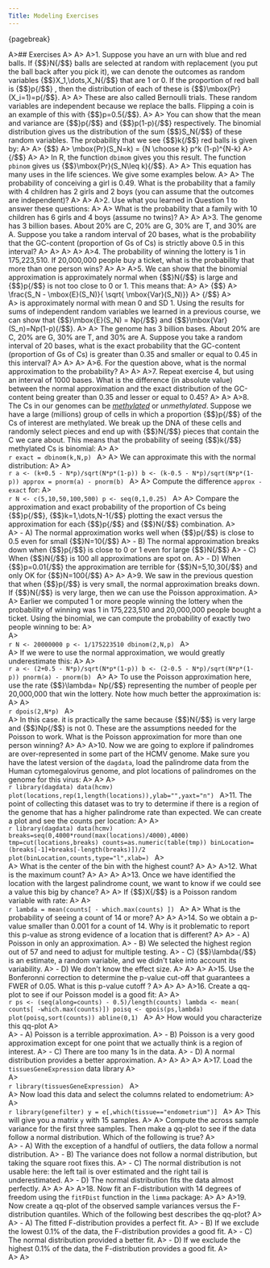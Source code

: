 ```yaml
---
Title: Modeling Exercises
---
```


{pagebreak}

A>## Exercises
A>
A>
A>1. Suppose you have an urn with blue and red balls. If {$$}N{/$$} balls are selected at random with replacement (you put the ball back after you pick it), we can denote the outcomes as random variables {$$}X_1,\dots,X_N{/$$} that are 1 or 0. If the proportion of red ball is {$$}p{/$$} , then the distribution of each of these is {$$}\mbox{Pr}(X_i=1)=p{/$$}. 
A>
A>    These are also called Bernoulli trials. These random variables are independent because we replace the balls. Flipping a coin is an example of this with {$$}p=0.5{/$$}. 
A>
A>    You can show that the mean and variance are {$$}p{/$$} and {$$}p(1-p){/$$} respectively. The binomial distribution gives us the distribution of the sum {$$}S_N{/$$} of these random variables. The probability that we see {$$}k{/$$} red balls is given by:
A>
A>    {$$} 
A>    \mbox{Pr}(S_N=k) = {N \choose k} p^k (1-p)^{N-k} 
A>    {/$$}
A>
A>    In R, the function `dbimom` gives you this result. The function `pbinom` gives us {$$}\mbox{Pr}(S_N\leq k){/$$}.
A>
A>    This equation has many uses in the life sciences. We give some examples below.
A>
A>    The probability of conceiving a girl is 0.49. What is the probability that a family with 4 children has 2 girls and 2 boys (you can assume that the outcomes are independent)?
A>
A>
A>2. Use what you learned in Question 1 to answer these questions:
A>
A>    What is the probability that a family with 10 children has 6 girls and 4 boys (assume no twins)?
A>
A>
A>3. The genome has 3 billion bases. About 20% are C, 20% are G, 30% are T, and 30% are A. Suppose you take a random interval of 20 bases, what is the probability that the GC-content (proportion of Gs of Cs) is strictly above 0.5 in this interval?
A>
A>
A>
A>
A>4. The probability of winning the lottery is 1 in 175,223,510. If 20,000,000 people buy a ticket, what is the probability that more than one person wins?
A>
A>
A>5. We can show that the binomial approximation is approximately normal when {$$}N{/$$} is large and {$$}p{/$$} is not too close to 0 or 1. This means that:
A>
A>    {$$}
A>    \frac{S_N - \mbox{E}(S_N)}{ \sqrt{ \mbox{Var}(S_N)}}
A>    {/$$} 
A>    
A>    is approximately normal with mean 0 and SD 1. Using the results for sums of independent random variables we learned in a previous course, we can show that {$$}\mbox{E}(S_N) = Np{/$$} and {$$}\mbox{Var}(S_n)=Np(1-p){/$$}. 
A>
A>    The genome has 3 billion bases. About 20% are C, 20% are G, 30% are T, and 30% are A. Suppose you take a random interval of 20 bases, what is the exact probability that the GC-content (proportion of Gs of Cs) is greater than 0.35 and smaller or equal to 0.45 in this interval?
A>
A>
A>
A>6. For the question above, what is the normal approximation to the probability?
A>
A>
A>7. Repeat exercise 4, but using an interval of 1000 bases. What is the difference (in absolute value) between the normal approximation and the exact distribution of the GC-content being greater than 0.35 and lesser or equal to 0.45?
A>
A>
A>8. The Cs in our genomes can be [_methylated_](http://en.wikipedia.org/wiki/DNA_methylation) or _unmethylated_. Suppose we have a large (millions) group of cells in which a proportion {$$}p{/$$} of the Cs of interest are methylated. We break up the DNA of these cells and randomly select pieces and end up with {$$}N{/$$} pieces that contain the C we care about. This means that the probability of seeing {$$}k{/$$} methylated Cs is binomial:
A>
A>    
    ```r
    exact = dbinom(k,N,p)
    ```
A>
A>    We can approximate this with the normal distribution:
A>
A>    
    ```r
    a <- (k+0.5 - N*p)/sqrt(N*p*(1-p))
    b <- (k-0.5 - N*p)/sqrt(N*p*(1-p))
    approx = pnorm(a) - pnorm(b)
    ```
A>
A>    Compute the difference `approx - exact` for:
A>    
    ```r
    N <- c(5,10,50,100,500)
    p <- seq(0,1,0.25)
    ```
A>
A>    Compare the approximation and exact probability of the proportion of Cs being {$$}p{/$$}, {$$}k=1,\dots,N-1{/$$} plotting the exact versus the approximation for each {$$}p{/$$} and {$$}N{/$$} combination.
A>    
A>    - A) The normal approximation works well when {$$}p{/$$} is close to 0.5 even for small {$$}N=10{/$$}
A>    - B) The normal approximation breaks down when {$$}p{/$$} is close to 0 or 1 even for large {$$}N{/$$}
A>    - C) When {$$}N{/$$} is 100 all approximations are spot on.
A>    - D) When {$$}p=0.01{/$$} the approximation are terrible for {$$}N=5,10,30{/$$} and only OK for {$$}N=100{/$$}
A>
A>
A>9. We saw in the previous question that when {$$}p{/$$} is very small, the normal approximation breaks down. If {$$}N{/$$} is very large, then we can use the Poisson approximation. 
A>
A>    Earlier we computed 1 or more people winning the lottery when the probability of winning was 1 in 175,223,510 and 20,000,000 people bought a ticket. Using the binomial, we can compute the probability of exactly two people winning to be:
A>    
A>    
    ```r
    N <- 20000000
    p <- 1/175223510
    dbinom(2,N,p)
    ```
A>    
A>    If we were to use the normal approximation, we would greatly underestimate this:
A>
A>    
    ```r
    a <- (2+0.5 - N*p)/sqrt(N*p*(1-p))
    b <- (2-0.5 - N*p)/sqrt(N*p*(1-p))
    pnorm(a) - pnorm(b)
    ```
A>
A>    To use the Poisson approximation here, use the rate {$$}\lambda= Np{/$$} representing the number of people per 20,000,000 that win the lottery. Note how much better the approximation is:
A>
A>    
    ```r
    dpois(2,N*p)
    ```
A>    
A>    In this case. it is practically the same because {$$}N{/$$} is very large and {$$}Np{/$$} is not 0. These are the assumptions needed for the Poisson to work. What is the Poisson approximation for more than one person winning?
A>
A>
A>10. Now we are going to explore if palindromes are over-represented in some part of the HCMV genome. Make sure you have the latest version of the `dagdata`, load the palindrome data from the Human cytomegalovirus genome, and plot locations of palindromes on the genome for this virus:
A>
A>
A>    
    ```r
    library(dagdata)
    data(hcmv)
    plot(locations,rep(1,length(locations)),ylab="",yaxt="n")
    ```
A>11. The point of collecting this dataset was to try to determine if there is a region of the genome that has a higher palindrome rate than expected. We can create a plot and see the counts per location:
A>
A>    
    ```r
    library(dagdata)
    data(hcmv)
    breaks=seq(0,4000*round(max(locations)/4000),4000)
    tmp=cut(locations,breaks)
    counts=as.numeric(table(tmp))
    binLocation=(breaks[-1]+breaks[-length(breaks)])/2
    plot(binLocation,counts,type="l",xlab=)
    ```
A>    
A>    What is the center of the bin with the highest count?
A>
A>
A>12. What is the maximum count? 
A>
A>
A>
A>13. Once we have identified the location with the largest palindrome count, we want to know if we could see a value this big by chance?
A>
A>    If {$$}X{/$$} is a Poisson random variable with rate:
A>
A>    
    ```r
    lambda = mean(counts[ - which.max(counts) ])
    ```
A>
A>    What is the probability of seeing a count of 14 or more?
A>
A>
A>14. So we obtain a p-value smaller than 0.001 for a count of 14. Why is it problematic to report this p-value as strong evidence of a location that is different?
A>
A>    - A) Poisson in only an approximation.
A>    - B) We selected the highest region out of 57 and need to adjust for multiple testing.
A>    - C) {$$}\lambda{/$$} is an estimate, a random variable, and we didn't take into account its variability.
A>    - D)  We don't know the effect size.
A>
A>
A>
A>15. Use the Bonferonni correction to determine the p-value cut-off that guarantees a FWER of 0.05. What is this p-value cutoff ?
A>
A>
A>
A>16. Create a qq-plot to see if our Poisson model is a good fit:
A>
A>    
    ```r
    ps <- (seq(along=counts) - 0.5)/length(counts)
    lambda <- mean( counts[ -which.max(counts)])
    poisq <- qpois(ps,lambda)
    plot(poisq,sort(counts))
    abline(0,1)
    ```
A>
A>    How would you characterize this qq-plot
A>    
A>    - A) Poisson is a terrible approximation.
A>    - B) Poisson is a very good approximation except for one point that we actually think is a region of interest.
A>    - C) There are too many 1s in the data.
A>    - D) A normal distribution provides a better approximation.
A>
A>
A>
A>
A>17. Load the `tissuesGeneExpression` data library
A>    
A>    
    ```r
    library(tissuesGeneExpression)
    ```
A>    
A>    Now load this data and select the columns related to endometrium: 
A>
A>    
    ```r
    library(genefilter)
    y = e[,which(tissue=="endometrium")]
    ```
A>
A>    This will give you a matrix `y` with 15 samples.
A>
A>    Compute the across sample variance for the first three samples. Then make a qq-plot to see if the data follow a normal distribution. Which of the following is true?
A>    
A>    - A) With the exception of a handful of outliers, the data follow a normal distribution.
A>    - B) The variance does not follow a normal distribution, but taking the square root fixes this.
A>    - C) The normal distribution is not usable here: the left tail is over estimated and the right tail is underestimated.
A>    - D) The normal distribution fits the data almost perfectly.
A>
A>
A>
A>18. Now fit an F-distribution with 14 degrees of freedom using the `fitFDist` function in the `limma` package:
A>
A>
A>19. Now create a qq-plot of the observed sample variances versus the F-distribution quantiles. Which of the following best describes the qq-plot?
A>
A>    - A) The fitted F-distribution provides a perfect fit.
A>    - B) If we exclude the lowest 0.1% of the data, the F-distribution provides a good fit.
A>    - C) The normal distribution provided a better fit.
A>    - D) If we exclude the highest 0.1% of the data, the F-distribution provides a good fit.
A>  
A>
A>
